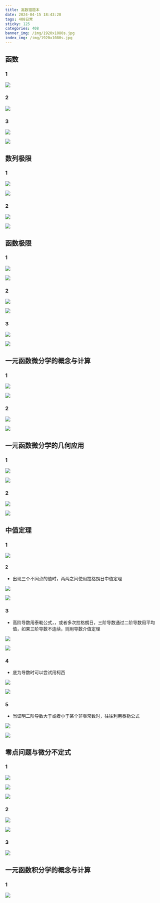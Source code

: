 ```yaml
---
title: 高数错题本
date: 2024-04-15 18:43:28
tags: 408日常
sticky: 125
categories: 408
banner_img: /img/1920x1080s.jpg
index_img: /img/1920x1080s.jpg
---
```


## 函数

### 1

![](/img/20240416092634.jpg)

### 2

![](/img/20240416092624.jpg)

### 3

![](/img/20240416171521.jpg)

![](/img/20240416171512.jpg)

## 数列极限

### 1

![](/img/20240416202637.jpg)

![](/img/20240416202643.jpg)

### 2

![](/img/20240416215941.jpg)

![](/img/20240416215947.jpg)

## 函数极限

### 1

![](/img/20240417143846.jpg)

![](/img/20240417143857.jpg)

### 2

![](/img/20240417143902.jpg)

![](/img/20240417143907.jpg)

### 3

![](/img/20240417143917.jpg)

![](/img/20240417143923.jpg)

## 一元函数微分学的概念与计算

### 1

![](/img/20240417165447.jpg)

![](/img/20240417165452.jpg)

### 2

![](/img/20240417165455.jpg)

![](/img/20240417165459.jpg)

## 一元函数微分学的几何应用

### 1

![](/img/20240418151238.jpg)

![](/img/20240418151234.jpg)

### 2

![](/img/20240418151256.jpg)

![](/img/20240418151301.jpg)

## 中值定理

### 1

![](/img/162019.png)

#### 2

* 出现三个不同点的值时，两两之间使用拉格朗日中值定理

![](/img/172038.jpg)

![](/img/20240418173645.jpg)

### 3

* 高阶导数用泰勒公式，，或者多次拉格朗日，三阶导数通过二阶导数用平均值，如果三阶导数不连续，则用导数介值定理

![](/img/173741.jpg)

![](/img/20240418174124.jpg)

### 4

* 底为导数时可以尝试用柯西

![](/img/20240418201652.jpg)

![](/img/20240418201658.jpg)

### 5

* 当证明二阶导数大于或者小于某个非零常数时，往往利用泰勒公式

![](/img/20240418201703.jpg)

![](/img/20240418201707.jpg)

## 零点问题与微分不定式

### 1

![](/img/20240418214514.jpg)

![](/img/20240418214527.jpg)

![](/img/20240418214532.jpg)

### 2

![](/img/20240419095203.jpg)

![](/img/20240419095212.jpg)

### 3

![](/img/095802.jpg)

## 一元函数积分学的概念与计算

### 1

![](/img/100804.jpg)